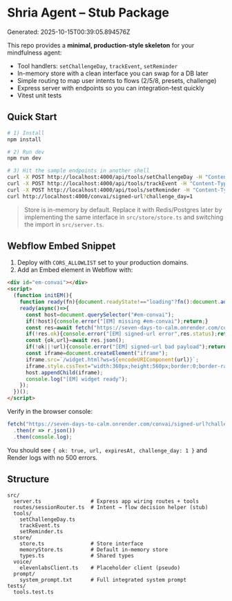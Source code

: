# Shria Agent – Stub Package

Generated: 2025-10-15T00:39:05.894576Z

This repo provides a **minimal, production-style skeleton** for your mindfulness agent:
- Tool handlers: `setChallengeDay`, `trackEvent`, `setReminder`
- In-memory store with a clean interface you can swap for a DB later
- Simple routing to map user intents to flows (2/5/8, presets, challenge)
- Express server with endpoints so you can integration-test quickly
- Vitest unit tests


## Quick Start

```bash
# 1) Install
npm install

# 2) Run dev
npm run dev

# 3) Hit the sample endpoints in another shell
curl -X POST http://localhost:4000/api/tools/setChallengeDay -H "Content-Type: application/json" -d '{"day":2}'
curl -X POST http://localhost:4000/api/tools/trackEvent -H "Content-Type: application/json" -d '{"name":"em_day_complete","payload":{"day":1}}'
curl -X POST http://localhost:4000/api/tools/setReminder -H "Content-Type: application/json" -d '{"time":"13:00","label":"7 Days to Calm"}'
curl http://localhost:4000/convai/signed-url?challenge_day=1
```

> Store is in-memory by default. Replace it with Redis/Postgres later by implementing the same interface in `src/store/store.ts` and switching the import in `src/server.ts`.

## Webflow Embed Snippet

1. Deploy with `CORS_ALLOWLIST` set to your production domains.
2. Add an Embed element in Webflow with:

```html
<div id="em-convai"></div>
<script>
  (function initEM(){
    function ready(fn){document.readyState!=="loading"?fn():document.addEventListener("DOMContentLoaded",fn);}
    ready(async()=>{
      const host=document.querySelector("#em-convai");
      if(!host){console.error("[EM] missing #em-convai");return;}
      const res=await fetch("https://seven-days-to-calm.onrender.com/convai/signed-url?challenge_day=1",{credentials:"omit"});
      if(!res.ok){console.error("[EM] signed-url error",res.status);return;}
      const {ok,url}=await res.json();
      if(!ok||!url){console.error("[EM] signed-url bad payload");return;}
      const iframe=document.createElement("iframe");
      iframe.src=`/widget.html?ws=${encodeURIComponent(url)}`;
      iframe.style.cssText="width:360px;height:560px;border:0;border-radius:12px;";
      host.appendChild(iframe);
      console.log("[EM] widget ready");
    });
  })();
</script>
```

Verify in the browser console:

```js
fetch("https://seven-days-to-calm.onrender.com/convai/signed-url?challenge_day=1")
  .then(r => r.json())
  .then(console.log);
```

You should see `{ ok: true, url, expiresAt, challenge_day: 1 }` and Render logs with no 500 errors.

## Structure

```
src/
  server.ts                # Express app wiring routes + tools
  routes/sessionRouter.ts  # Intent → flow decision helper (stub)
  tools/
    setChallengeDay.ts
    trackEvent.ts
    setReminder.ts
  store/
    store.ts               # Store interface
    memoryStore.ts         # Default in-memory store
    types.ts               # Shared types
  voice/
    elevenlabsClient.ts    # Placeholder client (pseudo)
  prompt/
    system_prompt.txt      # Full integrated system prompt
tests/
  tools.test.ts
```
